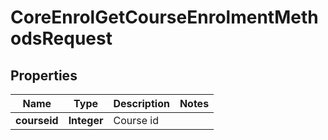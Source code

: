 

# CoreEnrolGetCourseEnrolmentMethodsRequest


## Properties

| Name | Type | Description | Notes |
|------------ | ------------- | ------------- | -------------|
|**courseid** | **Integer** | Course id |  |



